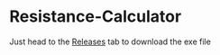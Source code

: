 # Resistance-Calculator
Just head to the [Releases](https://github.com/maipley/Resistance-Calculator/releases) tab to download the exe file
